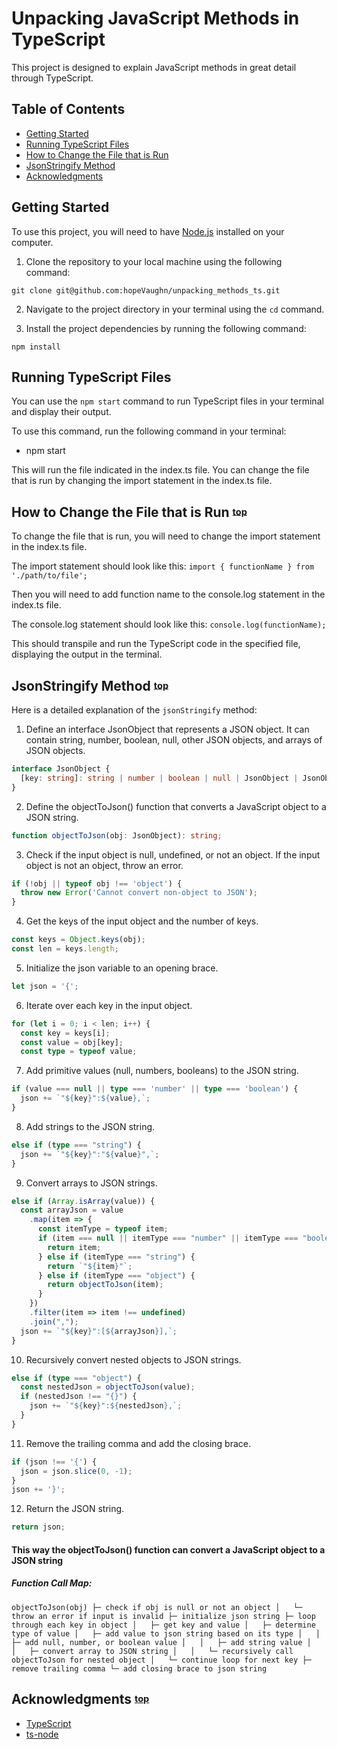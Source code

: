 # Unpacking JavaScript Methods in TypeScript

This project is designed to explain JavaScript methods in great detail through TypeScript.

## Table of Contents

- [Getting Started](#getting-started)
- [Running TypeScript Files](#running-typescript-files)
- [How to Change the File that is Run](#how-to-change-the-file-that-is-run)
- [JsonStringify Method](#jsonstringify-method)
- [Acknowledgments](#acknowledgments)

## Getting Started <a name="getting-started"></a>

To use this project, you will need to have [Node.js](https://nodejs.org/en/) installed on your computer.

1. Clone the repository to your local machine using the following command:

`git clone git@github.com:hopeVaughn/unpacking_methods_ts.git`

2. Navigate to the project directory in your terminal using the `cd` command.

3. Install the project dependencies by running the following command:

`npm install`

## Running TypeScript Files <a name="running-typescript-files"></a>

You can use the `npm start` command to run TypeScript files in your terminal and display their output.

To use this command, run the following command in your terminal:

- npm start

This will run the file indicated in the index.ts file. You can change the file that is run by changing the import statement in the index.ts file.

## How to Change the File that is Run <a name="how-to-change-the-file-that-is-run"></a> <sup><sub>[top](#table-of-contents)</sub></sup>

To change the file that is run, you will need to change the import statement in the index.ts file.

The import statement should look like this:
`import { functionName } from './path/to/file';`

Then you will need to add function name to the console.log statement in the index.ts file.

The console.log statement should look like this:
`console.log(functionName);`

This should transpile and run the TypeScript code in the specified file, displaying the output in the terminal.

## JsonStringify Method <a name="jsonstringify-method"></a> <sup><sub>[top](#table-of-contents)</sub></sup>

Here is a detailed explanation of the `jsonStringify` method:

1. Define an interface JsonObject that represents a JSON object. It can contain string, number, boolean, null, other JSON objects, and arrays of JSON objects.

```typescript
interface JsonObject {
  [key: string]: string | number | boolean | null | JsonObject | JsonObject[];
}
```

2. Define the objectToJson() function that converts a JavaScript object to a JSON string.

```typescript
function objectToJson(obj: JsonObject): string;
```

3. Check if the input object is null, undefined, or not an object. If the input object is not an object, throw an error.

```typescript
if (!obj || typeof obj !== 'object') {
  throw new Error('Cannot convert non-object to JSON');
}
```

4. Get the keys of the input object and the number of keys.

```typescript
const keys = Object.keys(obj);
const len = keys.length;
```

5. Initialize the json variable to an opening brace.

```typescript
let json = '{';
```

6. Iterate over each key in the input object.

```typescript
for (let i = 0; i < len; i++) {
  const key = keys[i];
  const value = obj[key];
  const type = typeof value;
```

7. Add primitive values (null, numbers, booleans) to the JSON string.

```typescript
if (value === null || type === 'number' || type === 'boolean') {
  json += `"${key}":${value},`;
}
```

8. Add strings to the JSON string.

```typescript
else if (type === "string") {
  json += `"${key}":"${value}",`;
}
```

9. Convert arrays to JSON strings.

```typescript
else if (Array.isArray(value)) {
  const arrayJson = value
    .map(item => {
      const itemType = typeof item;
      if (item === null || itemType === "number" || itemType === "boolean") {
        return item;
      } else if (itemType === "string") {
        return `"${item}"`;
      } else if (itemType === "object") {
        return objectToJson(item);
      }
    })
    .filter(item => item !== undefined)
    .join(",");
  json += `"${key}":[${arrayJson}],`;
}
```

10. Recursively convert nested objects to JSON strings.

```typescript
else if (type === "object") {
  const nestedJson = objectToJson(value);
  if (nestedJson !== "{}") {
    json += `"${key}":${nestedJson},`;
  }
}
```

11. Remove the trailing comma and add the closing brace.

```typescript
if (json !== '{') {
  json = json.slice(0, -1);
}
json += '}';
```

12. Return the JSON string.

```typescript
return json;
```

#### This way the objectToJson() function can convert a JavaScript object to a JSON string

##### Function Call Map:

`objectToJson(obj)
├─ check if obj is null or not an object
│   └─ throw an error if input is invalid
├─ initialize json string
├─ loop through each key in object
│   ├─ get key and value
│   ├─ determine type of value
│   ├─ add value to json string based on its type
│   │   ├─ add null, number, or boolean value
│   │   ├─ add string value
│   │   ├─ convert array to JSON string
│   │   └─ recursively call objectToJson for nested object
│   └─ continue loop for next key
├─ remove trailing comma
└─ add closing brace to json string`

## Acknowledgments <sup><sub>[top](#table-of-contents)</sub></sup>

- [TypeScript](https://www.typescriptlang.org/)
- [ts-node](https://github.com/TypeStrong/ts-node)
